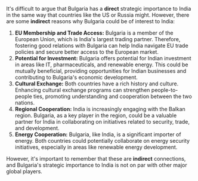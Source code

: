 It's difficult to argue that Bulgaria has a **direct** strategic importance to India in the same way that countries like the US or Russia might.  However, there are some **indirect** reasons why Bulgaria could be of interest to India:

1. **EU Membership and Trade Access:** Bulgaria is a member of the European Union, which is India's largest trading partner.  Therefore, fostering good relations with Bulgaria can help India navigate EU trade policies and secure better access to the European market.
2. **Potential for Investment:** Bulgaria offers potential for Indian investment in areas like IT, pharmaceuticals, and renewable energy. This could be mutually beneficial, providing opportunities for Indian businesses and contributing to Bulgaria's economic development.
3. **Cultural Exchange:** Both countries have a rich history and culture.  Enhancing cultural exchange programs can strengthen people-to-people ties, promoting understanding and cooperation between the two nations.
4. **Regional Cooperation:** India is increasingly engaging with the Balkan region. Bulgaria, as a key player in the region, could be a valuable partner for India in collaborating on initiatives related to security, trade, and development.
5. **Energy Cooperation:** Bulgaria, like India, is a significant importer of energy. Both countries could potentially collaborate on energy security initiatives, especially in areas like renewable energy development.

However, it's important to remember that these are **indirect** connections, and Bulgaria's strategic importance to India is not on par with other major global players. 
